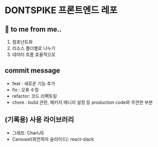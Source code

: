 # DONTSPIKE 프론트엔드 레포

## 📍 to me from me..
1. 컴포넌트화
2. 리소스 폴더별로 나누기
3. 데이터 흐름 효율적으로

## commit message
- feat : 새로운 기능 추가
- fix : 오류 수정
- refactor: 코드 리팩토링
- chore : build 관련, 패키지 매니지 설정 등 production code와 무관한 부분

## (기록용) 사용 라이브러리
- 그래프: ChartJS
- Carousel(회전목마 슬라이드): react-slack
